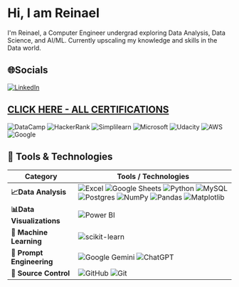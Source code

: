 # Hi, I am Reinael                                        

I'm Reinael, a Computer Engineer undergrad exploring Data Analysis, Data Science, and AI/ML. Currently upscaling my knowledge and skills in the Data world.

## 🌐Socials
[![LinkedIn](https://img.shields.io/badge/LinkedIn-%230077B5.svg?logo=linkedin&logoColor=white)](https://linkedin.com/in/https://www.linkedin.com/in/reinael-yabut-83b735303) 
## [CLICK HERE - ALL CERTIFICATIONS](https://github.com/yabswannalearn/yabswannalearn/blob/main/Certificates%20V2.md)

![DataCamp](https://img.shields.io/badge/DataCamp-003B49?style=for-the-badge&logo=datacamp&logoColor=white) ![HackerRank](https://img.shields.io/badge/HackerRank-2EC866?style=for-the-badge&logo=hackerrank&logoColor=white) ![Simplilearn](https://img.shields.io/badge/Simplilearn-FF6C2C?style=for-the-badge&logo=simplilearn&logoColor=white) ![Microsoft](https://img.shields.io/badge/Microsoft-0078D4?style=for-the-badge&logo=microsoft&logoColor=white)
![Udacity](https://img.shields.io/badge/Udacity-02B3E4?style=for-the-badge&logo=udacity&logoColor=white) ![AWS](https://img.shields.io/badge/AWS-232F3E?style=for-the-badge&logo=amazon-aws&logoColor=white) ![Google](https://img.shields.io/badge/Google-4285F4?style=for-the-badge&logo=google&logoColor=white)
## 💼 Tools & Technologies

| Category                  | Tools / Technologies                                                                                                                                                                                                                                                                                                                                                                                                                                                                                                                                                                                                                                                                                                                                                                                                                                                                                                        |
| ------------------------- | --------------------------------------------------------------------------------------------------------------------------------------------------------------------------------------------------------------------------------------------------------------------------------------------------------------------------------------------------------------------------------------------------------------------------------------------------------------------------------------------------------------------------------------------------------------------------------------------------------------------------------------------------------------------------------------------------------------------------------------------------------------------------------------------------------------------------------------------------------------------------------------------------------------------------- |
| **📈Data Analysis**       | ![Excel](https://img.shields.io/badge/Excel-217346?style=for-the-badge&logo=microsoft-excel&logoColor=white) ![Google Sheets](https://img.shields.io/badge/Google%20Sheets-34A853?style=for-the-badge&logo=google-sheets&logoColor=white) ![Python](https://img.shields.io/badge/python-3670A0?style=for-the-badge&logo=python&logoColor=ffdd54) ![MySQL](https://img.shields.io/badge/mysql-4479A1.svg?style=for-the-badge&logo=mysql&logoColor=white)![Postgres](https://img.shields.io/badge/postgres-%23316192.svg?style=for-the-badge&logo=postgresql&logoColor=white) ![NumPy](https://img.shields.io/badge/numpy-%23013243.svg?style=for-the-badge&logo=numpy&logoColor=white) ![Pandas](https://img.shields.io/badge/pandas-%23150458.svg?style=for-the-badge&logo=pandas&logoColor=white) ![Matplotlib](https://img.shields.io/badge/Matplotlib-%23ffffff.svg?style=for-the-badge&logo=Matplotlib&logoColor=black) |
| **📊Data Visualizations** | ![Power BI](https://img.shields.io/badge/Power%20BI-F2C811?style=for-the-badge&logo=powerbi&logoColor=black)                                                                                                                                                                                                                                                                                                                                                                                                                                                                                                                                                                                                                                                                                                                                                                                                                |
| 🤖 **Machine Learning**   | ![scikit-learn](https://img.shields.io/badge/scikit--learn-%23F7931E.svg?style=for-the-badge&logo=scikit-learn&logoColor=white)                                                                                                                                                                                                                                                                                                                                                                                                                                                                                                                                                                                                                                                                                                                                                                                             |
| 💬 **Prompt Engineering** | ![Google Gemini](https://img.shields.io/badge/google%20gemini-8E75B2?style=for-the-badge&logo=google%20gemini&logoColor=white) ![ChatGPT](https://img.shields.io/badge/ChatGPT-10A37F?style=for-the-badge&logo=openai&logoColor=white) <br>                                                                                                                                                                                                                                                                                                                                                                                                                                                                                                                                                                                                                                                                                 |
| 🔧 **Source Control**     | ![GitHub](https://img.shields.io/badge/github-%23121011.svg?style=for-the-badge&logo=github&logoColor=white) ![Git](https://img.shields.io/badge/git-%23F05033.svg?style=for-the-badge&logo=git&logoColor=white)                                                                                                                                                                                                                                                                                                                                                                                                                                                                                                                                                                                                                                                                                                            |


